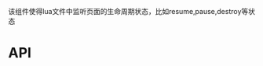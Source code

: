 该组件使得lua文件中监听页面的生命周期状态，比如resume,pause,destroy等状态
# API
<!-- TOC --&
[onPageWillAppear ](#onPageWillAppear)
[onPageDidAppear](#onPageDidAppear)
[onPagePause ](#onPagePause)
[onPageWillDisappear](#onPageWillDisappear)
[onPageDidDisappear ](#onPageDidDisappear)
[onPageDestroy](#onPageDestroy)
<!-- /TOC --&


##onPageWillAppear
| api  |参数   |返回参数   |平台   |备注|
| ------------ | ------------ | ------------ | ------------ |
| onPageWillAppear   |  LuaFunction|   -|-|    页面刚开始创建时调用|

```
例：
local page = Page()
media:onPageWillAppear(function() 

end)
```

##onPageDidAppear
| api  |参数   |返回参数   |平台   |备注|
| ------------ | ------------ | ------------ | ------------ |
| onPageDidAppear   |  LuaFunction|   -|-|    页面已经可见时调用|

```
例：
local page = Page()
media:onPageDidAppear(function() 

end)
```

##onPagePause
| api  |参数   |返回参数   |平台   |备注|
| ------------ | ------------ | ------------ | ------------ |
| onPagePause   |  LuaFunction|   -|-|    页面暂停时调用|

```
例：
local page = Page()
media:onPagePause(function() 

end)
```

##onPageWillDisappear
| api  |参数   |返回参数   |平台   |备注|
| ------------ | ------------ | ------------ | ------------ |
| onPageWillDisappear   |  LuaFunction|   -|iOS|    页面即将不可见时调用|

```
例：
local page = Page()
media:onPageWillDisappear(function() 

end)
```

##onPageDidDisappear
| api  |参数   |返回参数   |平台   |备注|
| ------------ | ------------ | ------------ | ------------ |
| onPageDidDisappear   |  LuaFunction|   -|iOS|    页面不可见时调用|

```
例：
local page = Page()
media:onPageDidDisappear(function() 

end)
```


##onPageDestroy
| api  |参数   |返回参数   |平台   |备注|
| ------------ | ------------ | ------------ | ------------ |
| onPageDestroy   |  LuaFunction|   -|iOS|    页面销毁时调用|

```
例：
local page = Page()
media:onPageDestroy(function() 

end)
```